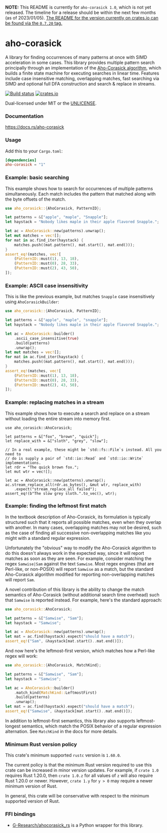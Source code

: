 **NOTE:** This README is currently for `aho-corasick 1.0`, which
is not yet released. The timeline for a release should be within
the next few months (as of 2023/01/05). [The README for the
version currently on crates.io can be found via the `0.7.20`
tag.](https://github.com/BurntSushi/aho-corasick/blob/0.7.20/README.md)

aho-corasick
============
A library for finding occurrences of many patterns at once with SIMD
acceleration in some cases. This library provides multiple pattern
search principally through an implementation of the
[Aho-Corasick algorithm](https://en.wikipedia.org/wiki/Aho%E2%80%93Corasick_algorithm),
which builds a finite state machine for executing searches in linear time.
Features include case insensitive matching, overlapping matches, fast searching
via SIMD and optional full DFA construction and search & replace in streams.

[![Build status](https://github.com/BurntSushi/aho-corasick/workflows/ci/badge.svg)](https://github.com/BurntSushi/aho-corasick/actions)
[![crates.io](https://img.shields.io/crates/v/aho-corasick.svg)](https://crates.io/crates/aho-corasick)

Dual-licensed under MIT or the [UNLICENSE](https://unlicense.org/).


### Documentation

https://docs.rs/aho-corasick


### Usage

Add this to your `Cargo.toml`:

```toml
[dependencies]
aho-corasick = "1"
```


### Example: basic searching

This example shows how to search for occurrences of multiple patterns
simultaneously. Each match includes the pattern that matched along with the
byte offsets of the match.

```rust
use aho_corasick::{AhoCorasick, PatternID};

let patterns = &["apple", "maple", "Snapple"];
let haystack = "Nobody likes maple in their apple flavored Snapple.";

let ac = AhoCorasick::new(patterns).unwrap();
let mut matches = vec![];
for mat in ac.find_iter(haystack) {
    matches.push((mat.pattern(), mat.start(), mat.end()));
}
assert_eq!(matches, vec![
    (PatternID::must(1), 13, 18),
    (PatternID::must(0), 28, 33),
    (PatternID::must(2), 43, 50),
]);
```


### Example: ASCII case insensitivity

This is like the previous example, but matches `Snapple` case insensitively
using `AhoCorasickBuilder`:

```rust
use aho_corasick::{AhoCorasick, PatternID};

let patterns = &["apple", "maple", "snapple"];
let haystack = "Nobody likes maple in their apple flavored Snapple.";

let ac = AhoCorasick::builder()
    .ascii_case_insensitive(true)
    .build(patterns)
    .unwrap();
let mut matches = vec![];
for mat in ac.find_iter(haystack) {
    matches.push((mat.pattern(), mat.start(), mat.end()));
}
assert_eq!(matches, vec![
    (PatternID::must(1), 13, 18),
    (PatternID::must(0), 28, 33),
    (PatternID::must(2), 43, 50),
]);
```


### Example: replacing matches in a stream

This example shows how to execute a search and replace on a stream without
loading the entire stream into memory first.

```rust,ignore
use aho_corasick::AhoCorasick;

let patterns = &["fox", "brown", "quick"];
let replace_with = &["sloth", "grey", "slow"];

// In a real example, these might be `std::fs::File`s instead. All you need to
// do is supply a pair of `std::io::Read` and `std::io::Write` implementations.
let rdr = "The quick brown fox.";
let mut wtr = vec![];

let ac = AhoCorasick::new(patterns).unwrap();
ac.stream_replace_all(rdr.as_bytes(), &mut wtr, replace_with)
    .expect("stream_replace_all failed");
assert_eq!(b"The slow grey sloth.".to_vec(), wtr);
```


### Example: finding the leftmost first match

In the textbook description of Aho-Corasick, its formulation is typically
structured such that it reports all possible matches, even when they overlap
with another. In many cases, overlapping matches may not be desired, such as
the case of finding all successive non-overlapping matches like you might with
a standard regular expression.

Unfortunately the "obvious" way to modify the Aho-Corasick algorithm to do
this doesn't always work in the expected way, since it will report matches as
soon as they are seen. For example, consider matching the regex `Samwise|Sam`
against the text `Samwise`. Most regex engines (that are Perl-like, or
non-POSIX) will report `Samwise` as a match, but the standard Aho-Corasick
algorithm modified for reporting non-overlapping matches will report `Sam`.

A novel contribution of this library is the ability to change the match
semantics of Aho-Corasick (without additional search time overhead) such that
`Samwise` is reported instead. For example, here's the standard approach:

```rust
use aho_corasick::AhoCorasick;

let patterns = &["Samwise", "Sam"];
let haystack = "Samwise";

let ac = AhoCorasick::new(patterns).unwrap();
let mat = ac.find(haystack).expect("should have a match");
assert_eq!("Sam", &haystack[mat.start()..mat.end()]);
```

And now here's the leftmost-first version, which matches how a Perl-like
regex will work:

```rust
use aho_corasick::{AhoCorasick, MatchKind};

let patterns = &["Samwise", "Sam"];
let haystack = "Samwise";

let ac = AhoCorasick::builder()
    .match_kind(MatchKind::LeftmostFirst)
    .build(patterns)
    .unwrap();
let mat = ac.find(haystack).expect("should have a match");
assert_eq!("Samwise", &haystack[mat.start()..mat.end()]);
```

In addition to leftmost-first semantics, this library also supports
leftmost-longest semantics, which match the POSIX behavior of a regular
expression alternation. See `MatchKind` in the docs for more details.


### Minimum Rust version policy

This crate's minimum supported `rustc` version is `1.60.0`.

The current policy is that the minimum Rust version required to use this crate
can be increased in minor version updates. For example, if `crate 1.0` requires
Rust 1.20.0, then `crate 1.0.z` for all values of `z` will also require Rust
1.20.0 or newer. However, `crate 1.y` for `y > 0` may require a newer minimum
version of Rust.

In general, this crate will be conservative with respect to the minimum
supported version of Rust.


### FFI bindings

* [G-Research/ahocorasick_rs](https://github.com/G-Research/ahocorasick_rs/)
is a Python wrapper for this library.
